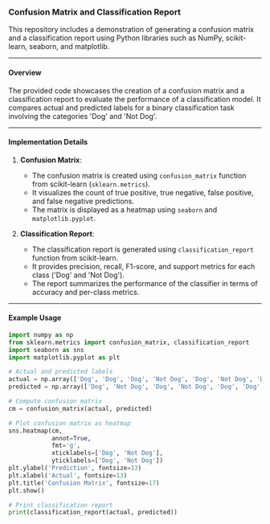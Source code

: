 ### Confusion Matrix and Classification Report

This repository includes a demonstration of generating a confusion matrix and a classification report using Python libraries such as NumPy, scikit-learn, seaborn, and matplotlib.

---

#### Overview

The provided code showcases the creation of a confusion matrix and a classification report to evaluate the performance of a classification model. It compares actual and predicted labels for a binary classification task involving the categories 'Dog' and 'Not Dog'.

---

#### Implementation Details

1. **Confusion Matrix**: 
   - The confusion matrix is created using `confusion_matrix` function from scikit-learn (`sklearn.metrics`).
   - It visualizes the count of true positive, true negative, false positive, and false negative predictions.
   - The matrix is displayed as a heatmap using `seaborn` and `matplotlib.pyplot`.

2. **Classification Report**:
   - The classification report is generated using `classification_report` function from scikit-learn.
   - It provides precision, recall, F1-score, and support metrics for each class ('Dog' and 'Not Dog').
   - The report summarizes the performance of the classifier in terms of accuracy and per-class metrics.

---

#### Example Usage

```python
import numpy as np
from sklearn.metrics import confusion_matrix, classification_report
import seaborn as sns
import matplotlib.pyplot as plt

# Actual and predicted labels
actual = np.array(['Dog', 'Dog', 'Dog', 'Not Dog', 'Dog', 'Not Dog', 'Dog', 'Dog', 'Not Dog', 'Not Dog'])
predicted = np.array(['Dog', 'Not Dog', 'Dog', 'Not Dog', 'Dog', 'Dog', 'Dog', 'Dog', 'Not Dog', 'Not Dog'])

# Compute confusion matrix
cm = confusion_matrix(actual, predicted)

# Plot confusion matrix as heatmap
sns.heatmap(cm,
            annot=True,
            fmt='g',
            xticklabels=['Dog', 'Not Dog'],
            yticklabels=['Dog', 'Not Dog'])
plt.ylabel('Prediction', fontsize=13)
plt.xlabel('Actual', fontsize=13)
plt.title('Confusion Matrix', fontsize=17)
plt.show()

# Print classification report
print(classification_report(actual, predicted))
